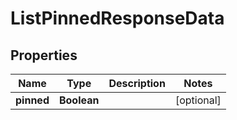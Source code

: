 

# ListPinnedResponseData


## Properties

| Name | Type | Description | Notes |
|------------ | ------------- | ------------- | -------------|
|**pinned** | **Boolean** |  |  [optional] |




